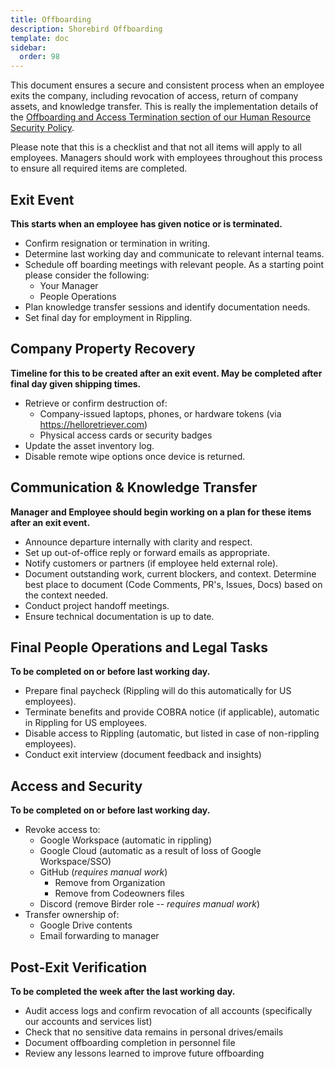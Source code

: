 ```yaml
---
title: Offboarding
description: Shorebird Offboarding
template: doc
sidebar:
  order: 98
---
```


This document ensures a secure and consistent process when an employee exits the
company, including revocation of access, return of company assets, and knowledge
transfer. This is really the implementation details of the
[Offboarding and Access Termination section of our Human Resource Security Policy](https://handbook.shorebird.dev/compliance/hr-security-policy/#offboarding-and-access-termination).

Please note that this is a checklist and that not all items will apply to all
employees. Managers should work with employees throughout this process to ensure
all required items are completed.

## Exit Event

**This starts when an employee has given notice or is terminated.**

- Confirm resignation or termination in writing.
- Determine last working day and communicate to relevant internal teams.
- Schedule off boarding meetings with relevant people. As a starting point
  please consider the following:
  - Your Manager
  - People Operations
- Plan knowledge transfer sessions and identify documentation needs.
- Set final day for employment in Rippling.

## Company Property Recovery

**Timeline for this to be created after an exit event. May be completed after
final day given shipping times.**

- Retrieve or confirm destruction of:
  - Company-issued laptops, phones, or hardware tokens (via
    https://helloretriever.com)
  - Physical access cards or security badges
- Update the asset inventory log.
- Disable remote wipe options once device is returned.

## Communication & Knowledge Transfer

**Manager and Employee should begin working on a plan for these items after an
exit event.**

- Announce departure internally with clarity and respect.
- Set up out-of-office reply or forward emails as appropriate.
- Notify customers or partners (if employee held external role).
- Document outstanding work, current blockers, and context. Determine best place
  to document (Code Comments, PR's, Issues, Docs) based on the context needed.
- Conduct project handoff meetings.
- Ensure technical documentation is up to date.

## Final People Operations and Legal Tasks

**To be completed on or before last working day.**

- Prepare final paycheck (Rippling will do this automatically for US employees).
- Terminate benefits and provide COBRA notice (if applicable), automatic in
  Rippling for US employees.
- Disable access to Rippling (automatic, but listed in case of non-rippling
  employees).
- Conduct exit interview (document feedback and insights)

## Access and Security

**To be completed on or before last working day.**

- Revoke access to:
  - Google Workspace (automatic in rippling)
  - Google Cloud (automatic as a result of loss of Google Workspace/SSO)
  - GitHub (_requires manual work_)
    - Remove from Organization
    - Remove from Codeowners files
  - Discord (remove Birder role -- _requires manual work_)
- Transfer ownership of:
  - Google Drive contents
  - Email forwarding to manager

## Post-Exit Verification

**To be completed the week after the last working day.**

- Audit access logs and confirm revocation of all accounts (specifically our
  accounts and services list)
- Check that no sensitive data remains in personal drives/emails
- Document offboarding completion in personnel file
- Review any lessons learned to improve future offboarding
